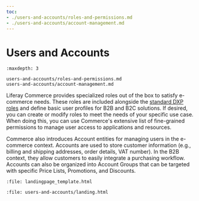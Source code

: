 ```yaml
---
toc:
- ./users-and-accounts/roles-and-permissions.md
- ./users-and-accounts/account-management.md
---
```

# Users and Accounts

```{toctree}
:maxdepth: 3

users-and-accounts/roles-and-permissions.md
users-and-accounts/account-management.md
```

Liferay Commerce provides specialized roles out of the box to satisfy e-commerce needs. These roles are included alongside the [standard DXP roles](https://learn.liferay.com/dxp/latest/en/users-and-permissions/roles-and-permissions/default-roles-reference.html) and define basic user profiles for B2B and B2C solutions. If desired, you can create or modify roles to meet the needs of your specific use case. When doing this, you can use Commerce's extensive list of fine-grained permissions to manage user access to applications and resources.

Commerce also introduces Account entities for managing users in the e-commerce context. Accounts are used to store customer information (e.g., billing and shipping addresses, order details, VAT number). In the B2B context, they allow customers to easily integrate a purchasing workflow. Accounts can also be organized into Account Groups that can be targeted with specific Price Lists, Promotions, and Discounts.

```{raw} html
:file: landingpage_template.html
```

```{raw} html
:file: users-and-accounts/landing.html
```

